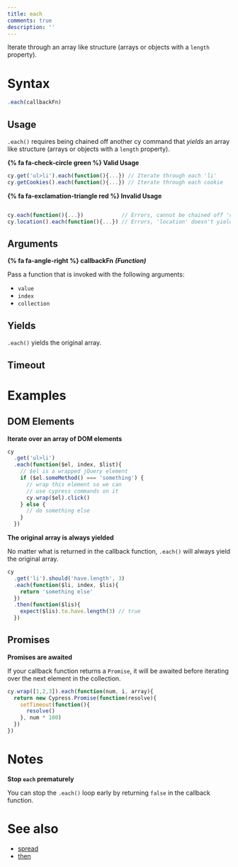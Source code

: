 ```yaml
---
title: each
comments: true
description: ''
---
```


Iterate through an array like structure (arrays or objects with a `length` property).

# Syntax

```javascript
.each(callbackFn)
```

## Usage

`.each()` requires being chained off another cy command that *yields* an array like structure (arrays or objects with a `length` property).

**{% fa fa-check-circle green %} Valid Usage**

```javascript
cy.get('ul>li').each(function(){...}) // Iterate through each 'li'
cy.getCookies().each(function(){...}) // Iterate through each cookie
```

**{% fa fa-exclamation-triangle red %} Invalid Usage**

```javascript

cy.each(function(){...})            // Errors, cannot be chained off 'cy'
cy.location().each(function(){...}) // Errors, 'location' doesn't yield an array
```

## Arguments

**{% fa fa-angle-right %} callbackFn** ***(Function)***

Pass a function that is invoked with the following arguments:

- `value`
- `index`
- `collection`

## Yields

`.each()` yields the original array.

## Timeout

# Examples

## DOM Elements

**Iterate over an array of DOM elements**

```javascript
cy
  .get('ul>li')
  .each(function($el, index, $list){
    // $el is a wrapped jQuery element
    if ($el.someMethod() === 'something') {
      // wrap this element so we can
      // use cypress commands on it
      cy.wrap($el).click()
    } else {
      // do something else
    }
  })
```

**The original array is always yielded**

No matter what is returned in the callback function, `.each()` will always yield the original array.

```javascript
cy
  .get('li').should('have.length', 3)
  .each(function($li, index, $lis){
    return 'something else'
  })
  .then(function($lis){
    expect($lis).to.have.length(3) // true
  })
```

## Promises

**Promises are awaited**

If your callback function returns a `Promise`, it will be awaited before iterating over the next element in the collection.

```javascript
cy.wrap([1,2,3]).each(function(num, i, array){
  return new Cypress.Promise(function(resolve){
    setTimeout(function(){
      resolve()
    }, num * 100)
  })
})
```

# Notes

**Stop `each` prematurely**

You can stop the `.each()` loop early by returning `false` in the callback function.

# See also

- [spread](https://on.cypress.io/api/spread)
- [then](https://on.cypress.io/api/then)
